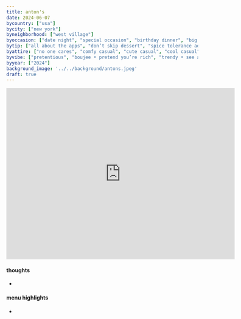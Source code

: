 ```yaml
---
title: anton's
date: 2024-06-07
bycountry: ["usa"]
bycity: ["new york"]
byneighborhood: ["west village"]
byoccasion: ["date night", "special occasion", "birthday dinner", "big group", "impress visitors", "brunch", "coffee • bakery", "oysters • happy hour", "small group", "dessert", "pizza", "fast casual • quick lunch", "walk-in • last minute", "tasting menu", "work dinner", "parents in town", "omakase", "day drink • patio pounders", "cocktail bar", "wine bar", "bar seating • solo dining", "people watching"]
bytip: ["all about the apps", "don’t skip dessert", "spice tolerance advised", "veggie friendly", "automatic service charge", "tough reservation • plan ahead", "the more the merrier", "ask the somm", "flames cocktails", "good for takeout", "seafood heavy", "byob", "loud"]
byattire: ["no one cares", "comfy casual", "cute casual", "cool casual", "grown & sexy", "old money"]
byvibe: ["pretentious", "boujee • pretend you’re rich", "trendy • see and be seen", "unassuming", "divey • casual", "institution", "$$$$ • drop dimes", "cheap & cheerful", "tried & true", "phone eats first", "family style", "fun & different", "ugly delicious", "rainy day • food for the soul", "high energy", "low-key", "friendly staff • welcoming", "quick table turnover", "close quarters", "dj is cooking with gas", "diner", "warm • cozy", "open • airy", "it’s giving romance", "patio action • garden seating", "rooftop sauce", "aprés ski", "tropical • beach club", "european", "clean • modern"]
byyear: ["2024"]
background_image: '../../background/antons.jpeg'
draft: true
---
```


<iframe src="https://www.google.com/maps/embed?pb=!1m18!1m12!1m3!1d3023.1976292848876!2d-74.00834762328617!3d40.735676671390046!2m3!1f0!2f0!3f0!3m2!1i1024!2i768!4f13.1!3m3!1m2!1s0x89c259e5de23d8bd%3A0x75e32060644d550c!2sAnton&#39;s!5e0!3m2!1sen!2sus!4v1732655643016!5m2!1sen!2sus" width="600" height="450" style="border:0;" allowfullscreen="" loading="lazy" referrerpolicy="no-referrer-when-downgrade"></iframe>

#### thoughts
* 

#### menu highlights
* 
